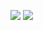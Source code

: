 ![](https://github-readme-stats.vercel.app/api?username=yxmna&layout=compact&bg_color=0E2239&hide_border=true&text_color=FFFFFF&title_color=FFFFFF&hide_title=true&line_height=21) 
![](https://github-readme-stats.vercel.app/api/top-langs/?username=yxmna&layout=compact&bg_color=0E2239&hide_border=true&text_color=FFFFFF&title_color=FFFFFF&langs_count=6)
